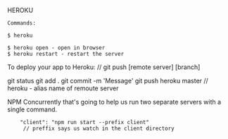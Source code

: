 HEROKU
 
```
Commands:

$ heroku

$ heroku open - open in browser
$ heroku restart - restart the server
```



To deploy your app to Heroku:
// git push [remote server] [branch]

git status
git add .
git commit -m 'Message'
git push heroku master // heroku - alias name of remoute server



NPM Concurrently that's going to help us run two separate servers with a single command.
```
    "client": "npm run start --prefix client"
     // preffix says us watch in the client directory
```
